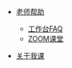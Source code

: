 - [老师帮助](/teacher/)

  - [工作台FAQ](/teacher/faq.md)
  - [ZOOM课堂](/teacher/zoom.md)
  <!-- - [Umeet课堂](/teacher/umeet.md) -->

- [关于我课](/about.md)